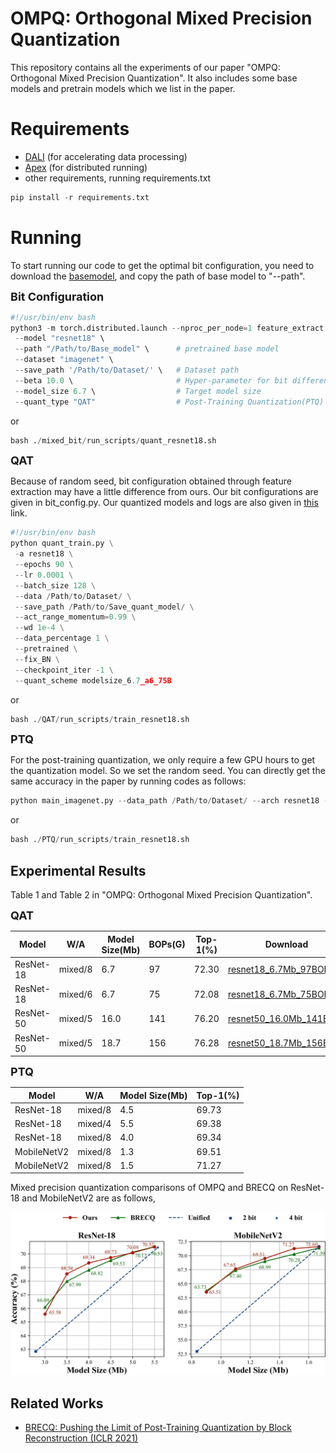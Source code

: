 

# OMPQ: Orthogonal Mixed Precision Quantization

This repository contains all the experiments of our paper "OMPQ: Orthogonal Mixed Precision Quantization". It also includes some base models and pretrain models which we list in the paper.

# Requirements

* [DALI](https://github.com/NVIDIA/DALI) (for accelerating data processing)
* [Apex](https://github.com/NVIDIA/apex) (for distributed running)
* other requirements, running requirements.txt

```python
pip install -r requirements.txt
```



# Running

To start running our code to get the optimal bit configuration, you need to download the [basemodel](https://drive.google.com/drive/folders/1q0wtmWNdqPZuZqnSCQLScYFNIYzXKebg?usp=sharing), and copy the path of base model to "--path". 

<font size=4>**Bit Configuration**</font>



```python
#!/usr/bin/env bash
python3 -m torch.distributed.launch --nproc_per_node=1 feature_extract.py \
 --model "resnet18" \
 --path "/Path/to/Base_model" \      # pretrained base model
 --dataset "imagenet" \
 --save_path '/Path/to/Dataset/' \   # Dataset path
 --beta 10.0 \                       # Hyper-parameter for bit difference
 --model_size 6.7 \                  # Target model size
 --quant_type "QAT"                  # Post-Training Quantization(PTQ) or Quantization-Aware Training(QAT)
```

or 

```python
bash ./mixed_bit/run_scripts/quant_resnet18.sh
```



<font size=4>**QAT**</font>

Because of random seed, bit configuration obtained through feature extraction may have a little difference from ours. Our bit configurations are given in bit_config.py. Our quantized models and logs are also given in [this](https://drive.google.com/drive/folders/1q0wtmWNdqPZuZqnSCQLScYFNIYzXKebg?usp=sharing) link.

```python
#!/usr/bin/env bash
python quant_train.py \
 -a resnet18 \
 --epochs 90 \
 --lr 0.0001 \
 --batch_size 128 \
 --data /Path/to/Dataset/ \
 --save_path /Path/to/Save_quant_model/ \
 --act_range_momentum=0.99 \
 --wd 1e-4 \
 --data_percentage 1 \
 --pretrained \
 --fix_BN \
 --checkpoint_iter -1 \
 --quant_scheme modelsize_6.7_a6_75B
```

or

```python
bash ./QAT/run_scripts/train_resnet18.sh
```



<font size=4>**PTQ**</font>

For the post-training quantization, we only require a few GPU hours to get the quantization model. So we set the random seed. You can directly get the same accuracy in the paper by running codes as follows:

```python
python main_imagenet.py --data_path /Path/to/Dataset/ --arch resnet18 --n_bits_w 2 --channel_wise --n_bits_a 8 --act_quant --test_before_calibration --bit_cfg "[4, 3, 3, 4, 4, 4, 4, 4, 4, 4, 3, 3, 4, 4, 3, 3, 3, 3]"
```

or

```python
bash ./PTQ/run_scripts/train_resnet18.sh
```



## Experimental Results

Table 1 and Table 2 in "OMPQ: Orthogonal Mixed Precision Quantization".

<font size=4>**QAT**</font>

| Model     | W/A     | Model Size(Mb) | BOPs(G) | Top-1(%) | Download                                                     |
| --------- | ------- | -------------- | ------- | -------- | ------------------------------------------------------------ |
| ResNet-18 | mixed/8 | 6.7            | 97      | 72.30    | [resnet18_6.7Mb_97BOPs](https://drive.google.com/drive/folders/1MmRyiYT6gULeAfS3eA_ksOFY9o_PZ6G5?usp=sharing) |
| ResNet-18 | mixed/6 | 6.7            | 75      | 72.08    | [resnet18_6.7Mb_75BOPs](https://drive.google.com/drive/folders/19aUCE3BFtqdS81ziWnepIjXXYdEBCAxi?usp=sharing) |
| ResNet-50 | mixed/5 | 16.0           | 141     | 76.20    | [resnet50_16.0Mb_141BOPs](https://drive.google.com/drive/folders/1ayexp_LXExiva4EdaQ13JTA7mJbxiYHD?usp=sharing) |
| ResNet-50 | mixed/5 | 18.7           | 156     | 76.28    | [resnet50_18.7Mb_156BOPs](https://drive.google.com/drive/folders/1BPH_hlKTR-QJzwxbnLH06UgpthQBiOrN?usp=sharing) |

<font size=4>**PTQ**</font>

| Model       | W/A     | Model Size(Mb) | Top-1(%) |
| ----------- | ------- | -------------- | -------- |
| ResNet-18   | mixed/8 | 4.5            | 69.73    |
| ResNet-18   | mixed/4 | 5.5            | 69.38    |
| ResNet-18   | mixed/8 | 4.0            | 69.34    |
| MobileNetV2 | mixed/8 | 1.3            | 69.51    |
| MobileNetV2 | mixed/8 | 1.5            | 71.27    |

 Mixed precision quantization comparisons of OMPQ and BRECQ on ResNet-18 and MobileNetV2 are as follows,

![ Mixed precision quantization comparison](./comparison.jpg)

## Related Works

- [BRECQ: Pushing the Limit of Post-Training Quantization by Block Reconstruction (ICLR 2021)](https://arxiv.org/abs/2102.05426)